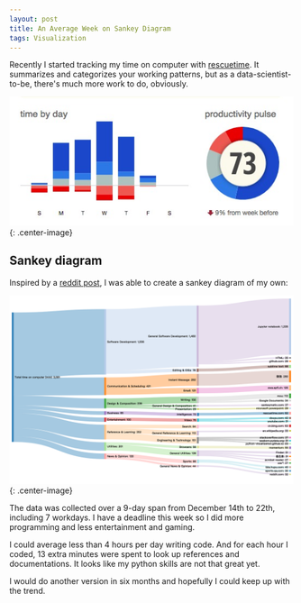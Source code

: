 ```yaml
---
layout: post
title: An Average Week on Sankey Diagram
tags: Visualization
---
```


Recently I started tracking my time on computer with [rescuetime](https://www.rescuetime.com/). It summarizes and categorizes your working patterns, but as a data-scientist-to-be, there's much more work to do, obviously.

![chart](https://raw.githubusercontent.com/Jiaxigu/Jiaxigu.github.io/master/assets/images/2017-12-22-bar.png){: .center-image}


## Sankey diagram

Inspired by a [reddit post](https://www.reddit.com/r/dataisbeautiful/comments/7jaq1j/8356_hours_on_the_computer_over_the_last_4_years/?st=jbhpsbvx&sh=666d2aa8), I was able to create a sankey diagram of my own:

![chart](https://raw.githubusercontent.com/Jiaxigu/Jiaxigu.github.io/master/assets/images/2017-12-22-sankey.png){: .center-image}

The data was collected over a 9-day span from December 14th to 22th, including 7 workdays. I have a deadline this week so I did more programming and less entertainment and gaming.

I could average less than 4 hours per day writing code. And for each hour I coded, 13 extra minutes were spent to look up references and documentations. It looks like my python skills are not that great yet.

I would do another version in six months and hopefully I could keep up with the trend.